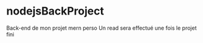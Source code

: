 # nodejsBackProject

Back-end de mon projet mern perso 
Un read sera effectué une fois le projet fini
